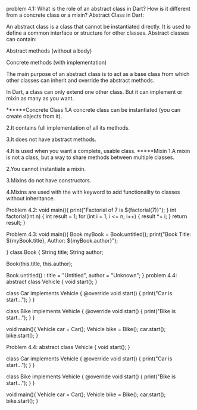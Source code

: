 problem 4.1:
 What is the role of an abstract class in Dart? How is it different from a concrete class or a mixin?
Abstract Class in Dart:

An abstract class is a class that cannot be instantiated directly. It is used to define a common interface or structure for other classes. Abstract classes can contain:

Abstract methods (without a body)

Concrete methods (with implementation)

The main purpose of an abstract class is to act as a base class from which other classes can inherit and override the abstract methods.

In Dart, a class can only extend one other class. But it can implement or mixin as many as you want.

 ******Concrete Class
1.A concrete class can be instantiated (you can create objects from it).

2.It contains full implementation of all its methods.

3.It does not have abstract methods.

4.It is used when you want a complete, usable class.
*****Mixin
1.A mixin is not a class, but a way to share methods between multiple classes.

2.You cannot instantiate a mixin.

3.Mixins do not have constructors.

4.Mixins are used with the with keyword to add functionality to classes without inheritance.

Problem 4.2:
void main(){
  print("Factorial of 7 is ${factorial(7)}");
}
int factorial(int n) {
  int result = 1;
  for (int i = 1; i <= n; i++) {
    result *= i;
  }
  return result;
}

Problem 4.3:
void main(){
  Book myBook = Book.untitled();
  print("Book Title: ${myBook.title}, Author: ${myBook.author}");
  
}
class Book {
  String title;
  String author;

  Book(this.title, this.author);

  Book.untitled()
      : title = "Untitled",
        author = "Unknown";
}
problem 4.4:
abstract class Vehicle {
  void start();
}

class Car implements Vehicle {
  @override
  void start() {
    print("Car is start...");
  }
}

class Bike implements Vehicle {
  @override
  void start() {
    print("Bike is start...");
  }
}


void main(){
 Vehicle car = Car();
  Vehicle bike = Bike();
  car.start();
  bike.start();
}


Problem 4.4:
abstract class Vehicle {
  void start();
}

class Car implements Vehicle {
  @override
  void start() {
    print("Car is start...");
  }
}

class Bike implements Vehicle {
  @override
  void start() {
    print("Bike is start...");
  }
}


void main(){
 Vehicle car = Car();
  Vehicle bike = Bike();
  car.start();
  bike.start();
}
